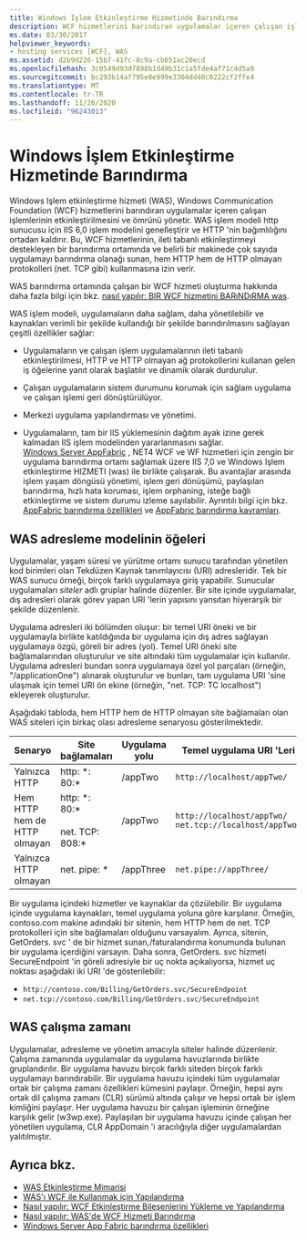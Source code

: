 ```yaml
---
title: Windows İşlem Etkinleştirme Hizmetinde Barındırma
description: WCF hizmetlerini barındıran uygulamalar içeren çalışan işlemlerinin etkinleştirilmesini ve ömrünü nasıl yönettiğini öğrenin.
ms.date: 03/30/2017
helpviewer_keywords:
- hosting services [WCF], WAS
ms.assetid: d2b9d226-15b7-41fc-8c9a-cb651ac20ecd
ms.openlocfilehash: 3c0549d93d7898b1d49b31c1a5fde4af71c4d5a9
ms.sourcegitcommit: bc293b14af795e0e999e3304dd40c0222cf2ffe4
ms.translationtype: MT
ms.contentlocale: tr-TR
ms.lasthandoff: 11/26/2020
ms.locfileid: "96243013"
---
```

# <a name="hosting-in-windows-process-activation-service"></a>Windows İşlem Etkinleştirme Hizmetinde Barındırma

Windows Işlem etkinleştirme hizmeti (WAS), Windows Communication Foundation (WCF) hizmetlerini barındıran uygulamalar içeren çalışan işlemlerinin etkinleştirilmesini ve ömrünü yönetir. WAS işlem modeli http sunucusu için IIS 6,0 işlem modelini genelleştirir ve HTTP 'nin bağımlılığını ortadan kaldırır. Bu, WCF hizmetlerinin, ileti tabanlı etkinleştirmeyi destekleyen bir barındırma ortamında ve belirli bir makinede çok sayıda uygulamayı barındırma olanağı sunan, hem HTTP hem de HTTP olmayan protokolleri (net. TCP gibi) kullanmasına izin verir.  
  
 WAS barındırma ortamında çalışan bir WCF hizmeti oluşturma hakkında daha fazla bilgi için bkz. [nasıl yapılır: BIR WCF hizmetini BARıNDıRMA was](how-to-host-a-wcf-service-in-was.md).  
  
 WAS işlem modeli, uygulamaların daha sağlam, daha yönetilebilir ve kaynakları verimli bir şekilde kullandığı bir şekilde barındırılmasını sağlayan çeşitli özellikler sağlar:  
  
- Uygulamaların ve çalışan işlem uygulamalarının ileti tabanlı etkinleştirilmesi, HTTP ve HTTP olmayan ağ protokollerini kullanan gelen iş öğelerine yanıt olarak başlatılır ve dinamik olarak durdurulur.  
  
- Çalışan uygulamaların sistem durumunu korumak için sağlam uygulama ve çalışan işlemi geri dönüştürülüyor.  
  
- Merkezi uygulama yapılandırması ve yönetimi.  
  
- Uygulamaların, tam bir IIS yüklemesinin dağıtım ayak izine gerek kalmadan IIS işlem modelinden yararlanmasını sağlar.  
[Windows Server AppFabric](/previous-versions/appfabric/ff384253(v=azure.10)) , NET4 WCF ve WF hizmetleri için zengin bir uygulama barındırma ortamı sağlamak üzere IIS 7,0 ve Windows Işlem etkinleştirme HIZMETI (was) ile birlikte çalışarak. Bu avantajlar arasında işlem yaşam döngüsü yönetimi, işlem geri dönüşümü, paylaşılan barındırma, hızlı hata koruması, işlem orphaning, isteğe bağlı etkinleştirme ve sistem durumu izleme sayılabilir. Ayrıntılı bilgi için bkz. [AppFabric barındırma özellikleri](/previous-versions/appfabric/ee677189(v=azure.10)) ve [AppFabric barındırma kavramları](/previous-versions/appfabric/ee677371(v=azure.10)).  
  
## <a name="elements-of-the-was-addressing-model"></a>WAS adresleme modelinin öğeleri  

 Uygulamalar, yaşam süresi ve yürütme ortamı sunucu tarafından yönetilen kod birimleri olan Tekdüzen Kaynak tanımlayıcısı (URI) adresleridir. Tek bir WAS sunucu örneği, birçok farklı uygulamaya giriş yapabilir. Sunucular uygulamaları *siteler* adlı gruplar halinde düzenler. Bir site içinde uygulamalar, dış adresleri olarak görev yapan URI 'lerin yapısını yansıtan hiyerarşik bir şekilde düzenlenir.  
  
 Uygulama adresleri iki bölümden oluşur: bir temel URI öneki ve bir uygulamayla birlikte katıldığında bir uygulama için dış adres sağlayan uygulamaya özgü, göreli bir adres (yol). Temel URI öneki site bağlamalarından oluşturulur ve site altındaki tüm uygulamalar için kullanılır. Uygulama adresleri bundan sonra uygulamaya özel yol parçaları (örneğin, "/applicationOne") alınarak oluşturulur ve bunları, tam uygulama URI 'sine ulaşmak için temel URI ön ekine (örneğin, "net. TCP: TC localhost") ekleyerek oluşturulur.  
  
 Aşağıdaki tabloda, hem HTTP hem de HTTP olmayan site bağlamaları olan WAS siteleri için birkaç olası adresleme senaryosu gösterilmektedir.  
  
|Senaryo|Site bağlamaları|Uygulama yolu|Temel uygulama URI 'Leri|  
|--------------|-------------------|----------------------|---------------------------|  
|Yalnızca HTTP|http: *: 80:\*|/appTwo|`http://localhost/appTwo/`|  
|Hem HTTP hem de HTTP olmayan|http: *: 80:\*<br /><br /> net. TCP: 808:\*|/appTwo|`http://localhost/appTwo/`<br />`net.tcp://localhost/appTwo/`|  
|Yalnızca HTTP olmayan|net. pipe: *|/appThree|`net.pipe://appThree/`|  
  
 Bir uygulama içindeki hizmetler ve kaynaklar da çözülebilir. Bir uygulama içinde uygulama kaynakları, temel uygulama yoluna göre karşılanır. Örneğin, contoso.com makine adındaki bir sitenin, hem HTTP hem de net. TCP protokolleri için site bağlamaları olduğunu varsayalım. Ayrıca, sitenin, GetOrders. svc ' de bir hizmet sunan,/faturalandırma konumunda bulunan bir uygulama içerdiğini varsayın. Daha sonra, GetOrders. svc hizmeti SecureEndpoint 'in göreli adresiyle bir uç nokta açıkalıyorsa, hizmet uç noktası aşağıdaki iki URI 'de gösterilebilir:  
  
- `http://contoso.com/Billing/GetOrders.svc/SecureEndpoint`
- `net.tcp://contoso.com/Billing/GetOrders.svc/SecureEndpoint`
  
## <a name="the-was-runtime"></a>WAS çalışma zamanı  

 Uygulamalar, adresleme ve yönetim amacıyla siteler halinde düzenlenir. Çalışma zamanında uygulamalar da uygulama havuzlarında birlikte gruplandırılır. Bir uygulama havuzu birçok farklı siteden birçok farklı uygulamayı barındırabilir. Bir uygulama havuzu içindeki tüm uygulamalar ortak bir çalışma zamanı özellikleri kümesini paylaşır. Örneğin, hepsi aynı ortak dil çalışma zamanı (CLR) sürümü altında çalışır ve hepsi ortak bir işlem kimliğini paylaşır. Her uygulama havuzu bir çalışan işleminin örneğine karşılık gelir (w3wp.exe). Paylaşılan bir uygulama havuzu içinde çalışan her yönetilen uygulama, CLR AppDomain 'i aracılığıyla diğer uygulamalardan yalıtılmıştır.  
  
## <a name="see-also"></a>Ayrıca bkz.

- [WAS Etkinleştirme Mimarisi](was-activation-architecture.md)
- [WAS'ı WCF ile Kullanmak için Yapılandırma](configuring-the-wpa--service-for-use-with-wcf.md)
- [Nasıl yapılır: WCF Etkinleştirme Bileşenlerini Yükleme ve Yapılandırma](how-to-install-and-configure-wcf-activation-components.md)
- [Nasıl yapılır: WAS'de WCF Hizmeti Barındırma](how-to-host-a-wcf-service-in-was.md)
- [Windows Server App Fabric barındırma özellikleri](/previous-versions/appfabric/ee677189(v=azure.10))
